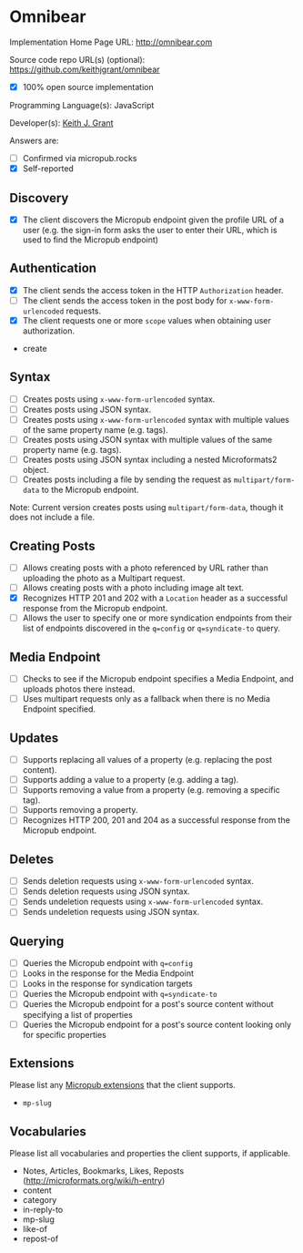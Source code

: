 # Omnibear

Implementation Home Page URL: http://omnibear.com

Source code repo URL(s) (optional): https://github.com/keithjgrant/omnibear
* [x] 100% open source implementation

Programming Language(s): JavaScript

Developer(s): [Keith J. Grant](http://keithjgrant.com)

Answers are:
* [ ] Confirmed via micropub.rocks
* [x] Self-reported

## Discovery
* [x] The client discovers the Micropub endpoint given the profile URL of a user (e.g. the sign-in form asks the user to enter their URL, which is used to find the Micropub endpoint)

## Authentication
* [x] The client sends the access token in the HTTP `Authorization` header.
* [ ] The client sends the access token in the post body for `x-www-form-urlencoded` requests.
* [x] The client requests one or more `scope` values when obtaining user authorization.
 * create

## Syntax
* [ ] Creates posts using `x-www-form-urlencoded` syntax.
* [ ] Creates posts using JSON syntax.
* [ ] Creates posts using `x-www-form-urlencoded` syntax with multiple values of the same property name (e.g. tags).
* [ ] Creates posts using JSON syntax with multiple values of the same property name (e.g. tags).
* [ ] Creates posts using JSON syntax including a nested Microformats2 object.
* [ ] Creates posts including a file by sending the request as `multipart/form-data` to the Micropub endpoint.

Note: Current version creates posts using `multipart/form-data`, though it does not include a file.

## Creating Posts
* [ ] Allows creating posts with a photo referenced by URL rather than uploading the photo as a Multipart request.
* [ ] Allows creating posts with a photo including image alt text.
* [x] Recognizes HTTP 201 and 202 with a `Location` header as a successful response from the Micropub endpoint.
* [ ] Allows the user to specify one or more syndication endpoints from their list of endpoints discovered in the `q=config` or `q=syndicate-to` query.

## Media Endpoint
* [ ] Checks to see if the Micropub endpoint specifies a Media Endpoint, and uploads photos there instead.
* [ ] Uses multipart requests only as a fallback when there is no Media Endpoint specified.

## Updates
* [ ] Supports replacing all values of a property (e.g. replacing the post content).
* [ ] Supports adding a value to a property (e.g. adding a tag).
* [ ] Supports removing a value from a property (e.g. removing a specific tag).
* [ ] Supports removing a property.
* [ ] Recognizes HTTP 200, 201 and 204 as a successful response from the Micropub endpoint.

## Deletes
* [ ] Sends deletion requests using `x-www-form-urlencoded` syntax.
* [ ] Sends deletion requests using JSON syntax.
* [ ] Sends undeletion requests using `x-www-form-urlencoded` syntax.
* [ ] Sends undeletion requests using JSON syntax.

## Querying
* [ ] Queries the Micropub endpoint with `q=config`
 * [ ] Looks in the response for the Media Endpoint
 * [ ] Looks in the response for syndication targets
* [ ] Queries the Micropub endpoint with `q=syndicate-to`
* [ ] Queries the Micropub endpoint for a post's source content without specifying a list of properties
* [ ] Queries the Micropub endpoint for a post's source content looking only for specific properties

## Extensions

Please list any [Micropub extensions](https://indieweb.org/Micropub-extensions) that the client supports.

* `mp-slug`

## Vocabularies

Please list all vocabularies and properties the client supports, if applicable.

* Notes, Articles, Bookmarks, Likes, Reposts (http://microformats.org/wiki/h-entry)
 * content
 * category
 * in-reply-to
 * mp-slug
 * like-of
 * repost-of
